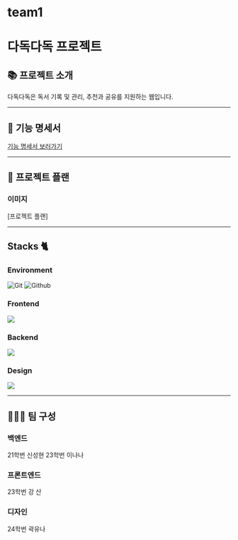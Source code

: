 # team1
# 다독다독 프로젝트

## 📚 프로젝트 소개
다독다독은 독서 기록 및 관리, 추천과 공유를 지원하는 웹입니다.

---

## 🔗 기능 명세서
[기능 명세서 보러가기](https://github.com/nemanic3/Function_Specification.git)



---

## 📅 프로젝트 플랜
### 이미지
[프로젝트 플랜]

---

## Stacks 🐈

### Environment
![Git](https://img.shields.io/badge/Git-F05032?style=for-the-badge&logo=Git&logoColor=white)
![Github](https://img.shields.io/badge/GitHub-181717?style=for-the-badge&logo=GitHub&logoColor=white)

### Frontend
<img src="https://img.shields.io/badge/react-61DAFB?style=for-the-badge&logo=react&logoColor=black">

### Backend
<img src="https://img.shields.io/badge/django-092E20?style=for-the-badge&logo=django&logoColor=white">

### Design
<img src="https://img.shields.io/badge/figma-F24E1E?style=for-the-badge&logo=figma5&logoColor=white">

---

## 🧑‍🤝‍🧑 팀 구성

### 백엔드
21학번 신성현   23학번 이나나

### 프론트엔드
23학번 강 산

### 디자인
24학번 곽유나
